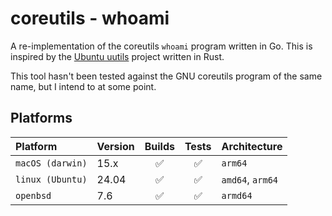 # coreutils - whoami

A re-implementation of the coreutils `whoami` program written in Go. This is inspired by the [Ubuntu uutils](https://github.com/uutils/coreutils) project written in Rust.

This tool hasn't been tested against the GNU coreutils program of the same name, but I intend to at some point.

## Platforms

| Platform            |Version| Builds|Tests|Architecture|
| :---------------------|-|:----:|:---:|:----------|
| `macOS (darwin)`      |15.x| ✅    |✅   |`arm64`      |
| `linux (Ubuntu)`|24.04| ✅    |✅   |`amd64`, `arm64`|
| `openbsd`             |7.6| ✅    |✅   |`armd64`     |

